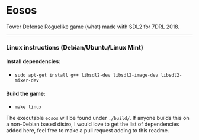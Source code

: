 # Eosos
Tower Defense Roguelike game (what) made with SDL2 for 7DRL 2018.

---

### Linux instructions (Debian/Ubuntu/Linux Mint)

#### Install dependencies:
- `sudo apt-get install g++ libsdl2-dev libsdl2-image-dev libsdl2-mixer-dev`

#### Build the game:
- `make linux`

The executable `eosos` will be found under `./build/`. If anyone builds this on a non-Debian based distro, I would love to get the list of dependencies added here, feel free to make a pull request adding to this readme.
